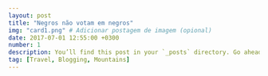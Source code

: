 ```yaml
---
layout: post
title: "Negros não votam em negros"
img: "card1.png" # Adicionar postagem de imagem (opional)
date: 2017-07-01 12:55:00 +0300
number: 1
description: You’ll find this post in your `_posts` directory. Go ahead and edit it and re-build the site to see your changes. # Add post description (optional)
tag: [Travel, Blogging, Mountains]
---
```

